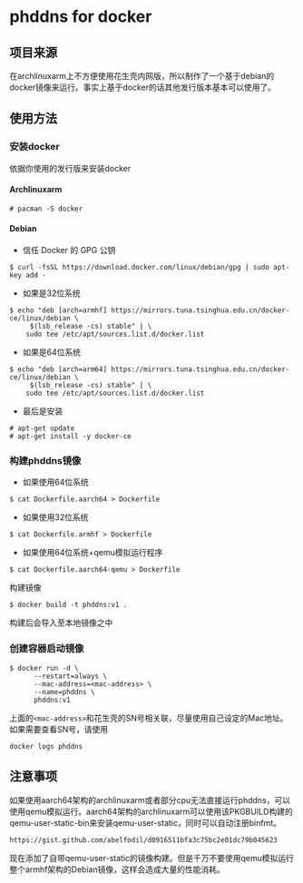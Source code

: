 # phddns for docker

## 项目来源
在archlinuxarm上不方便使用花生壳内网版，所以制作了一个基于debian的docker镜像来运行。事实上基于docker的话其他发行版本基本可以使用了。

## 使用方法

### 安装docker

依据你使用的发行版来安装docker

#### Archlinuxarm

```
# pacman -S docker      
```
#### Debian

- 信任 Docker 的 GPG 公钥

```
$ curl -fsSL https://download.docker.com/linux/debian/gpg | sudo apt-key add -
```

- 如果是32位系统

```
$ echo "deb [arch=armhf] https://mirrors.tuna.tsinghua.edu.cn/docker-ce/linux/debian \
     $(lsb_release -cs) stable" | \
    sudo tee /etc/apt/sources.list.d/docker.list
```

- 如果是64位系统

```
$ echo "deb [arch=arm64] https://mirrors.tuna.tsinghua.edu.cn/docker-ce/linux/debian \
     $(lsb_release -cs) stable" | \
    sudo tee /etc/apt/sources.list.d/docker.list
```

- 最后是安装

```
# apt-get update
# apt-get install -y docker-ce
```

### 构建phddns镜像

- 如果使用64位系统

```
$ cat Dockerfile.aarch64 > Dockerfile
```

- 如果使用32位系统

```
$ cat Dockerfile.armhf > Dockerfile
```

- 如果使用64位系统+qemu模拟运行程序

```
$ cat Dockerfile.aarch64-qemu > Dockerfile
```


构建镜像

```
$ docker build -t phddns:v1 .
```

构建后会导入至本地镜像之中

### 创建容器启动镜像

```
$ docker run -d \
      --restart=always \
      --mac-address=<mac-address> \
      --name=phddns \
      phddns:v1 
```

上面的`<mac-address>`和花生壳的SN号相关联，尽量使用自己设定的Mac地址。如果需要查看SN号，请使用
```
docker logs phddns
```

## 注意事项
如果使用aarch64架构的archlinuxarm或者部分cpu无法直接运行phddns，可以使用qemu模拟运行。aarch64架构的archlinuxarm可以使用该PKGBUILD构建的qemu-user-static-bin来安装qemu-user-static，同时可以自动注册binfmt。
```
https://gist.github.com/abelfodil/d0916511bfa3c75bc2e01dc79b045623
```
现在添加了自带qemu-user-static的镜像构建。但是千万不要使用qemu模拟运行整个armhf架构的Debian镜像，这样会造成大量的性能消耗。
